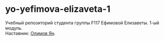 # yo-yefimova-elizaveta-1
Учебный репозиторий студента группы F117 Ефимовой Елизаветы. 1-ый модуль.   
Наставник: [Олимов Ян](https://t.me/OlimvJan).
